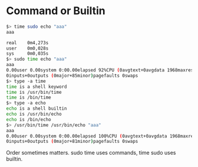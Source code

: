 # Command or Builtin
```bash
$> time sudo echo "aaa"
aaa

real    0m4,273s
user    0m0,028s
sys     0m0,035s
$> sudo time echo "aaa"
aaa
0.00user 0.00system 0:00.00elapsed 92%CPU (0avgtext+0avgdata 1968maxresident)k
0inputs+0outputs (0major+85minor)pagefaults 0swaps
$> type -a time
time is a shell keyword
time is /usr/bin/time
time is /bin/time
$> type -a echo
echo is a shell builtin
echo is /usr/bin/echo
echo is /bin/echo
$> /usr/bin/time /usr/bin/echo "aaa"
aaa
0.00user 0.00system 0:00.00elapsed 100%CPU (0avgtext+0avgdata 1968maxresident)k
0inputs+0outputs (0major+81minor)pagefaults 0swaps
```
Order sometimes matters. sudo time uses commands, time sudo uses builtin.
